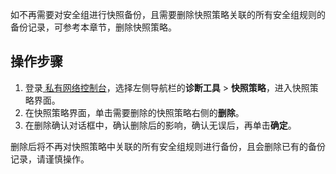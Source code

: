 如不再需要对安全组进行快照备份，且需要删除快照策略关联的所有安全组规则的备份记录，可参考本章节，删除快照策略。

## 操作步骤
1. 登录[ 私有网络控制台](https://console.cloud.tencent.com/vpc/)，选择左侧导航栏的**诊断工具** > **快照策略**，进入快照策略界面。
2. 在快照策略界面，单击需要删除的快照策略右侧的**删除**。
3. 在删除确认对话框中，确认删除后的影响，确认无误后，再单击**确定**。
<dx-alert infotype="notice" title="">
删除后将不再对快照策略中关联的所有安全组规则进行备份，且会删除已有的备份记录，请谨慎操作。
</dx-alert>



